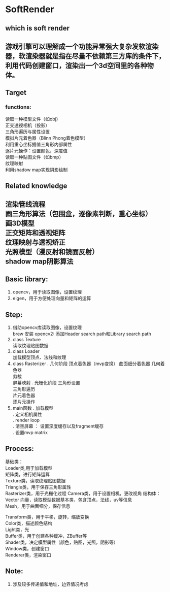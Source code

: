 #  SoftRender

## which is soft render
游戏引擎可以理解成一个功能异常强大复杂发软渲染器，软渲染器就是指在尽量不依赖第三方库的条件下，利用代码创建窗口，渲染出一个3d空间里的各种物体。
---

## Target
### functions:
读取一种模型文件（如obj）  
正交透视相机（投影）  
三角形遍历与属性设置  
模拟片元着色器（Blinn Phong着色模型）  
利用重心坐标插值三角形内部属性  
逐片元操作：设置颜色，深度值  
读取一种贴图文件（如bmp）  
纹理映射  
利用shadow map实现阴影绘制  
  
## Related knowledge
渲染管线流程    
画三角形算法（包围盒，逐像素判断，重心坐标）  
画3D模型  
正交矩阵和透视矩阵  
纹理映射与透视矫正  
光照模型（漫反射和镜面反射）  
shadow map阴影算法  
---

## Basic library:
1. opencv，用于读取图像，设置纹理
2. eigen，用于方便处理向量和矩阵的运算

## Step:
1. 借助opencv库读取图像，设置纹理  
    brew 安装 opencv2: 添加Header search path和Library search path  
2. class Texture  
    读取纹理贴图数据  
3. class Loader  
    加载模型顶点、法线和纹理
4. class Rasterizer
    . 几何阶段
        顶点着色器（mvp变换）
        曲面细分着色器
        几何着色器  
        剪裁  
        屏幕映射
    . 光栅化阶段
        三角形设置  
        三角形遍历  
        片元着色器  
        逐片元操作  
5. main函数
    . 加载模型  
    . 定义相机属性  
    . render loop  
        . 清空屏幕 ： 设置深度缓存以及fragment缓存  
        . 设置mvp matrix  

  
## Process:
基础类：  
Loader类,用于加载模型    
矩阵类，进行矩阵运算  
Texture类，读取纹理贴图数据  
Triangle类，用于保存三角形属性   
Rasterizer类，用于光栅化过程
Camera类，用于设置相机，更改视角
结构体：  
Vector 向量，读取模型数据基本类，包含顶点，法线，uv等信息  
Mesh，用于曲面细分，保存信息  

Transform类，用于平移，旋转，缩放变换      
Color类，描述颜色结构  
Light类，光  
Buffer类，用于创建各种缓冲，ZBuffer等  
Shader类，决定模型属性（颜色，贴图，光照，阴影等）  
Window类，创建窗口  
Renderer类，渲染窗口  
    

## Note:
1. 涉及较多传递值和地址，边界情况考虑  
